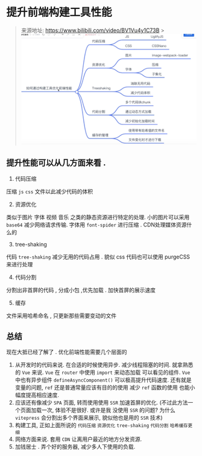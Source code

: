 # 提升前端构建工具性能

> 来源地址: https://www.bilibili.com/video/BV1Vu4y1C73B > ![img.png](images/img.png)

## 提升性能可以从几方面来看 .

1.  代码压缩

压缩 `js` `css` 文件以此减少代码的体积

2.  资源优化

类似于图片 字体 视频 音乐 之类的静态资源进行特定的处理.
小的图片可以采用 `base64` 减少网络请求传输. 字体用 `font-spider` 进行压缩 .
CDN处理媒体资源什么的

3.  tree-shaking

代码 `tree-shaking` 减少无用的代码占用 . 貌似 css 代码也可以使用 purgeCSS 来进行处理

4.  代码分割

分割出非首屏的代码 , 分成小包 ,优先加载 . 加快首屏的展示速度

5.  缓存

文件采用哈希命名 , 只更新那些需要变动的文件

## 总结

现在大抵已经了解了 . 优化前端性能需要几个层面的

1. 从开发时的代码来说. 在合适的时候使用异步. 减少线程阻塞的时间. 就拿熟悉的 `Vue` 来说. `Vue` 在 `router` 中使用 `import` 来动态加载
   可以看见的组件. `Vue` 中也有异步组件 `defineAsyncComponent()` 可以极高提升代码速度. 还有就是变量的问题, `ref` 还是普通常量应该有目的的使用
   减少 `ref` 函数的使用 也能小幅度提高相应速度.
2. 应该还有像减少 `SPA` 页面, 转而使用使用 `SSR` 加速首屏的优化. (不过此方法一个页面加载一次, 体验不是很好. 或许是我 没使用 `SSR` 的问题? 为什么 `vitepress` 会分割出多个界面来展示, 貌似他也是用的 `SSR` 技术)
3. 构建工具, 正如上面所说的 `代码压缩` `资源优化` `tree-shaking` `代码分割` `哈希缓存更细`
4. 网络方面来说. 套用 `CDN` 让离用户最近的地方分发资源.
5. 加钱居士 . 弄个好的服务器, 减少多人下使用的负载.
